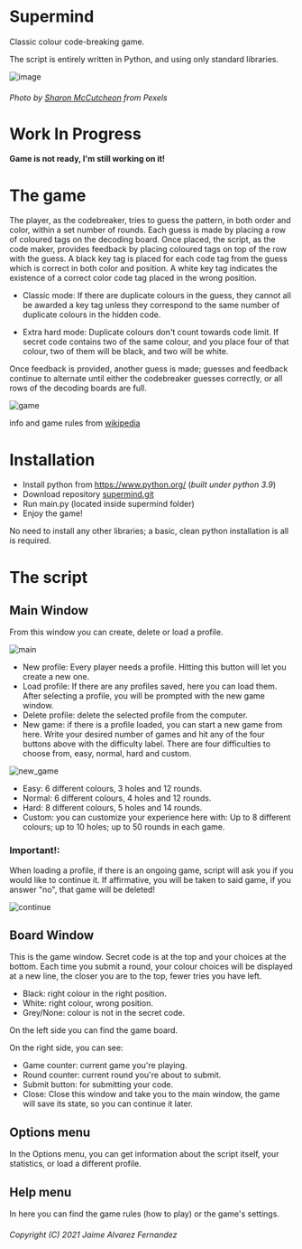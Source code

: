 # Supermind
 Classic colour code-breaking game.

The script is entirely written in Python, and using only standard libraries.

![image](img/logo.jpg)
###### Photo by <a href="https://www.pexels.com/@mccutcheon">Sharon McCutcheon</a> from Pexels

# Work In Progress

**Game is not ready, I'm still working on it!**

# The game

The player, as the codebreaker, tries to guess the pattern, in both order and color, within a set number of rounds. 
Each guess is made by placing a row of coloured tags on the decoding board. 
Once placed, the script, as the code maker, provides feedback by placing  coloured tags on top of the row with the guess. 
A black key tag is placed for each code tag from the guess which is correct in both color and position. A white key tag
indicates the existence of a correct color code tag placed in the wrong position.

- Classic mode:
If there are duplicate colours in the guess, they cannot all be awarded a key tag unless they correspond to the same 
number of duplicate colours in the hidden code.

- Extra hard mode:
Duplicate colours don't count towards code limit. If secret code contains two of the same colour, and you place four
of that colour, two of them will be black, and two will be white.

Once feedback is provided, another guess is made; guesses and feedback continue to alternate until either the codebreaker 
guesses correctly, or all rows of the decoding boards are full.

![game](img/show.jpg)

info and game rules from [wikipedia](https://en.wikipedia.org/wiki/Mastermind_(board_game))

# Installation

- Install python from https://www.python.org/ (_built under python 3.9_)
- Download repository [supermind.git](https://github.com/Jaime-alv/supermind.git)
- Run main.py (located inside supermind folder)
- Enjoy the game!

No need to install any other libraries; a basic, clean python installation is all is required.

# The script

## Main Window

From this window you can create, delete or load a profile. 


![main](img/main.jpg)

 - New profile: Every player needs a profile. Hitting this button will let you create a new one.
 - Load profile: If there are any profiles saved, here you can load them. After selecting a profile, you
will be prompted with the new game window. 
 - Delete profile: delete the selected profile from the computer.
 - New game: if there is a profile loaded, you can start a new game from here. Write your desired number of games and hit
 any of the four buttons above with the difficulty label. There are four difficulties to choose from, easy, normal, hard
and custom.

![new_game](img/new_game.jpg)
   - Easy: 6 different colours, 3 holes and 12 rounds.
   - Normal: 6 different colours, 4 holes and 12 rounds.
   - Hard: 8 different colours, 5 holes and 14 rounds.
   - Custom: you can customize your experience here with: Up to 8 different colours; up to 10 holes; up to 50 rounds 
   in each game.

### Important!:
When loading a profile, if there is an ongoing game, script will ask you if you would like to continue it. If affirmative,
you will be taken to said game, if you answer "no", that game will be deleted!

![continue](img/continue.jpg)

## Board Window

This is the game window. Secret code is at the top and your choices at the bottom.
Each time you submit a round, your colour choices will be displayed at a new line, the closer you are to the top, fewer
tries you have left.
 - Black: right colour in the right position.
 - White: right colour, wrong position.
 - Grey/None: colour is not in the secret code.

On the left side you can find the game board.

On the right side, you can see:
- Game counter: current game you're playing.
- Round counter: current round you're about to submit.
- Submit button: for submitting your code.
- Close: Close this window and take you to the main window, the game will save its state, so you can continue it later.

## Options menu

In the Options menu, you can get information about the script itself, your statistics, or load a different profile. 

## Help menu

In here you can find the game rules (how to play) or the game's settings.



###### Copyright (C) 2021 Jaime Alvarez Fernandez

